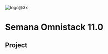  ![logo@3x](https://user-images.githubusercontent.com/23077892/78855376-1e93a980-79fa-11ea-87b8-a4adc1dfd7a3.png)


# Semana Omnistack 11.0



## Project
